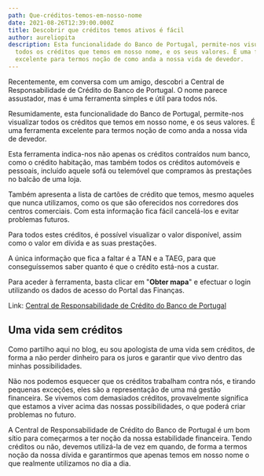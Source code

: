 ```yaml
---
path: Que-créditos-temos-em-nosso-nome
date: 2021-08-26T12:39:00.000Z
title: Descobrir que créditos temos ativos é fácil
author: aureliopita
description: Esta funcionalidade do Banco de Portugal, permite-nos visualizar
  todos os créditos que temos em nosso nome, e os seus valores. É uma ferramenta
  excelente para termos noção de como anda a nossa vida de devedor.
---
```

Recentemente, em conversa com um amigo, descobri a Central de Responsabilidade de Crédito do Banco de Portugal. O nome parece assustador, mas é uma ferramenta simples e útil para todos nós.

Resumidamente, esta funcionalidade do Banco de Portugal, permite-nos visualizar todos os créditos que temos em nosso nome, e os seus valores. É uma ferramenta excelente para termos noção de como anda a nossa vida de devedor.

Esta ferramenta indica-nos não apenas os créditos contraídos num banco, como o crédito habitação, mas também todos os créditos automóveis e pessoais, incluído aquele sofá ou telemóvel que compramos às prestações no balcão de uma loja.

Também apresenta a lista de cartões de crédito que temos, mesmo aqueles que nunca utilizamos, como os que são oferecidos nos corredores dos centros comerciais. Com esta informação fica fácil cancelá-los e evitar problemas futuros.

Para todos estes créditos, é possível visualizar o valor disponível, assim como o valor em dívida e as suas prestações.

A única informação que fica a faltar é a TAN e a TAEG, para que conseguíssemos saber quanto é que o crédito está-nos a custar.

Para aceder à ferramenta, basta clicar em "**Obter mapa**" e efectuar o login utilizando os dados de acesso do Portal das Finanças.

Link: [Central de Responsabilidade de Crédito do Banco de Portugal ](https://www.bportugal.pt/area-cidadao/formulario/227)

## Uma vida sem créditos

Como partilho aqui no blog, eu sou apologista de uma vida sem créditos, de forma a não perder dinheiro para os juros e garantir que vivo dentro das minhas possibilidades.

Não nos podemos esquecer que os créditos trabalham contra nós, e tirando pequenas exceções, eles são a representação de uma má gestão financeira. Se vivemos com demasiados créditos, provavelmente significa que estamos a viver acima das nossas possibilidades, o que poderá criar problemas no futuro.

A Central de Responsabilidade de Crédito do Banco de Portugal é um bom sítio para começarmos a ter noção da nossa estabilidade financeira. Tendo créditos ou não, devemos utilizá-la de vez em quando, de forma a termos noção da nossa dívida e garantirmos que apenas temos em nosso nome o que realmente utilizamos no dia a dia.